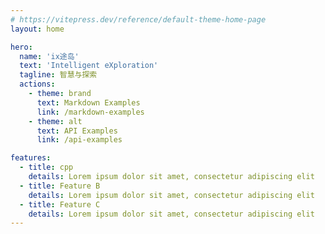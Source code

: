 ```yaml
---
# https://vitepress.dev/reference/default-theme-home-page
layout: home

hero:
  name: 'ix途岛'
  text: 'Intelligent eXploration'
  tagline: 智慧与探索
  actions:
    - theme: brand
      text: Markdown Examples
      link: /markdown-examples
    - theme: alt
      text: API Examples
      link: /api-examples

features:
  - title: cpp
    details: Lorem ipsum dolor sit amet, consectetur adipiscing elit
  - title: Feature B
    details: Lorem ipsum dolor sit amet, consectetur adipiscing elit
  - title: Feature C
    details: Lorem ipsum dolor sit amet, consectetur adipiscing elit
---
```

